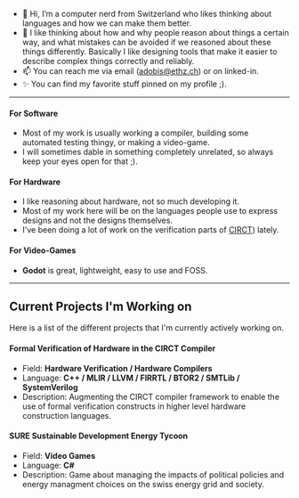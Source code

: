 - 👋 Hi, I’m a computer nerd from Switzerland who likes thinking about languages and how we can make them better.  
- 👀 I like thinking about how and why people reason about things a certain way, and what mistakes can be avoided if we reasoned about these things differently. Basically I like designing tools that make it easier to describe complex things correctly and reliably.
- 📫 You can reach me via email (adobis@ethz.ch) or on linked-in.  
- ✨ You can find my favorite stuff pinned on my profile ;).  
**********************************
#### For Software  
- Most of my work is usually working a compiler, building some automated testing thingy, or making a video-game.   
- I will sometimes dable in something completely unrelated, so always keep your eyes open for that ;).  
  
#### For Hardware  
- I like reasoning about hardware, not so much developing it.
- Most of my work here will be on the languages people use to express designs and not the designs themselves.
- I've been doing a lot of work on the verification parts of [CIRCT](https://github.com/llvm/circt)) lately.  
    
#### For Video-Games  
- **Godot** is great, lightweight, easy to use and FOSS.  

**************************************  
## Current Projects I'm Working on  
Here is a list of the different projects that I'm currently actively working on.  

#### Formal Verification of Hardware in the CIRCT Compiler 
  - Field: __Hardware Verification / Hardware Compilers__
  - Language: __C++ / MLIR / LLVM / FIRRTL / BTOR2 / SMTLib / SystemVerilog__
  - Description: Augmenting the CIRCT compiler framework to enable the use of formal verification constructs in higher level hardware construction languages.

#### SURE Sustainable Development Energy Tycoon  
  - Field: __Video Games__
  - Language: __C#__
  - Description: Game about managing the impacts of political policies and energy managment choices on the swiss energy grid and society.



<!---
Dobios/Dobios is a ✨ special ✨ repository because its `README.md` (this file) appears on your GitHub profile.
You can click the Preview link to take a look at your changes.
--->

